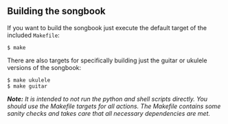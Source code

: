 Building the songbook
---------------------
If you want to build the songbook just execute the default target of the
included `Makefile`:
```
$ make
```

There are also targets for specifically building just the guitar or ukulele
versions of the songbook:
```
$ make ukulele
$ make guitar
```

***Note:** It is intended to not run the python and shell scripts directly. You
should use the Makefile targets for all actions. The Makefile contains some
sanity checks and takes care that all necessary dependencies are met.*